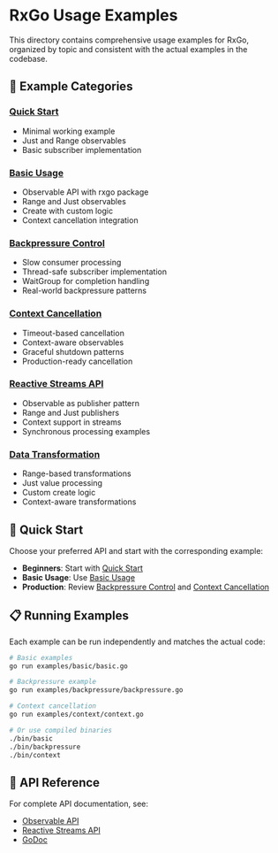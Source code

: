 # RxGo Usage Examples

This directory contains comprehensive usage examples for RxGo, organized by topic and consistent with the actual examples in the codebase.

## 📁 Example Categories

### [Quick Start](./quick-start.md)
- Minimal working example
- Just and Range observables
- Basic subscriber implementation

### [Basic Usage](./basic-usage.md)
- Observable API with rxgo package
- Range and Just observables
- Create with custom logic
- Context cancellation integration

### [Backpressure Control](./backpressure.md)
- Slow consumer processing
- Thread-safe subscriber implementation
- WaitGroup for completion handling
- Real-world backpressure patterns

### [Context Cancellation](./context-cancellation.md)
- Timeout-based cancellation
- Context-aware observables
- Graceful shutdown patterns
- Production-ready cancellation

### [Reactive Streams API](./reactive-streams.md)
- Observable as publisher pattern
- Range and Just publishers
- Context support in streams
- Synchronous processing examples

### [Data Transformation](./data-transformation.md)
- Range-based transformations
- Just value processing
- Custom create logic
- Context-aware transformations

## 🚀 Quick Start

Choose your preferred API and start with the corresponding example:

- **Beginners**: Start with [Quick Start](./quick-start.md)
- **Basic Usage**: Use [Basic Usage](./basic-usage.md)
- **Production**: Review [Backpressure Control](./backpressure.md) and [Context Cancellation](./context-cancellation.md)

## 📋 Running Examples

Each example can be run independently and matches the actual code:

```bash
# Basic examples
go run examples/basic/basic.go

# Backpressure example
go run examples/backpressure/backpressure.go

# Context cancellation
go run examples/context/context.go

# Or use compiled binaries
./bin/basic
./bin/backpressure  
./bin/context
```

## 🔗 API Reference

For complete API documentation, see:
- [Observable API](../pkg/observable/doc.go)
- [Reactive Streams API](../pkg/rxgo/doc.go)
- [GoDoc](https://godoc.org/github.com/droxer/RxGo)